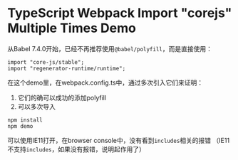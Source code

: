 TypeScript Webpack Import "corejs" Multiple Times Demo
======================================================

从Babel 7.4.0开始，已经不再推荐使用`@babel/polyfill`，而是直接使用：

```
import "core-js/stable";
import "regenerator-runtime/runtime";
```

在这个demo里，在webpack.config.ts中，通过多次引入它们来证明：

1. 它们的确可以成功的添加polyfill
2. 可以多次导入

```
npm install
npm demo
```

可以使用IE11打开，在browser console中，没有看到`includes`相关的报错
（IE11不支持`includes`，如果没有报错，说明起作用了）
